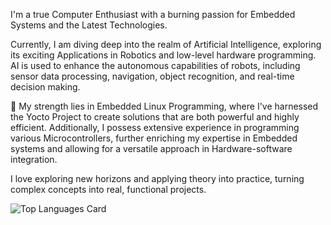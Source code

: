  I'm a true Computer Enthusiast with a burning passion for Embedded Systems and the Latest Technologies.

Currently, I am diving deep into the realm of Artificial Intelligence, exploring its exciting Applications in Robotics and low-level hardware programming.
  AI is used to enhance the autonomous capabilities of robots, including sensor data processing, navigation, object recognition, and real-time decision making.

🔧 My strength lies in Embedded Linux Programming, where I've harnessed the Yocto Project to create solutions that are both powerful and highly efficient. 
Additionally, I possess extensive experience in programming various Microcontrollers, further enriching my expertise in Embedded systems and allowing for a versatile approach in Hardware-software integration.

I love exploring new horizons and applying theory into practice, turning complex concepts into real, functional projects.




![Top Languages Card](https://github-readme-stats.vercel.app/api/top-langs/?username=svetlanasieber&layout=compact)


